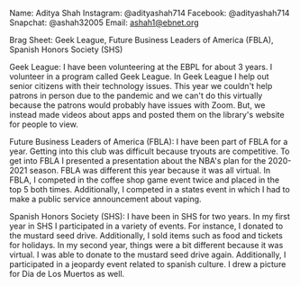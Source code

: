 Name: Aditya Shah
Instagram: @adityashah714
Facebook: @adityashah714
Snapchat: @ashah32005
Email: ashah1@ebnet.org

Brag Sheet: Geek League, Future Business Leaders of America (FBLA), Spanish Honors Society (SHS)

Geek League: I have been volunteering at the EBPL for about 3 years. I volunteer in a program called Geek League. In Geek League I help out senior citizens with their technology issues. This year we couldn't help patrons in person due to the pandemic and we can't do this virtually because the patrons would probably have issues with Zoom. But, we instead made videos about apps and posted them on the library's website for people to view.

Future Business Leaders of America (FBLA): I have been part of FBLA for a year. Getting into this club was difficult because tryouts are competitive. To get into FBLA I presented a presentation about the NBA's plan for the 2020-2021 season. FBLA was different this year because it was all virtual. In FBLA, I competed in the coffee shop game event twice and placed in the top 5 both times. Additionally, I competed in a states event in which I had to make a public service announcement about vaping.

Spanish Honors Society (SHS): I have been in SHS for two years. In my first year in SHS I participated in a variety of events. For instance, I donated to the mustard seed drive. Additionally, I sold items such as food and tickets for holidays. In my second year, things were a bit different because it was virtual. I was able to donate to the mustard seed drive again. Additionally, I participated in a jeopardy event related to spanish culture. I drew a picture for Dia de Los Muertos as well.


